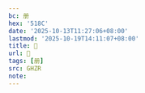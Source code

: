 ```yaml
---
bc: 册
hex: '518C'
date: '2025-10-13T11:27:06+08:00'
lastmod: '2025-10-19T14:11:07+08:00'
title: 󰕢
url: 󰕢
tags: [册]
src: GHZR
note:
---
```

